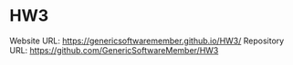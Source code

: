# HW3
Website URL: https://genericsoftwaremember.github.io/HW3/
Repository URL: https://github.com/GenericSoftwareMember/HW3
